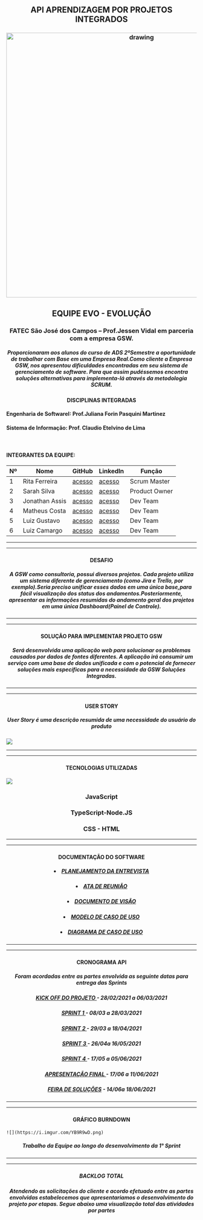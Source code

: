 <h2 align = "center">  API APRENDIZAGEM POR PROJETOS INTEGRADOS </h2>

<h3 align = "center">  <img src="https://i.imgur.com/0gyPTv7.png"   alt="drawing" width=700 </h3>

  

  <h2 align = "center"> EQUIPE EVO - EVOLUÇÃO </h2>

 <h3 align = "center">FATEC São José dos Campos – Prof.Jessen Vidal em parceria com a empresa GSW.</h3>


 <h5 align = "center">
  Proporcionaram aos alunos do curso de ADS 2ºSemestre a oportunidade de trabalhar com Base em uma Empresa Real.Como cliente a Empresa GSW, nos apresentou dificuldades encontradas em seu sistema de gerenciamento de software.
  Para que assim pudéssemos encontra soluções alternativas para implementa-lá através da metodologia SCRUM.
  </h5>
  

   <p align ="center">

  <h4 align = "center"> DISCIPLINAS INTEGRADAS </h4>
   
   
   <h4>Engenharia de SoftwareI:  Prof.Juliana Forin Pasquini Martinez </h4>
    <h4> Sistema de Informação:   Prof. Claudio Etelvino de Lima</h4>
   <br>
   <h4>INTEGRANTES DA EQUIPE:</h4>

  Nº|Nome|GitHub|Linkedln|Função
---|---|---|---|---|
1|Rita Ferreira|[acesso](https://github.com/ferreirarita)|[acesso](https://www.linkedin.com/in/rita-ferreira-894ba1200)|Scrum Master
2|Sarah Silva|[acesso](https://github.com/Sarah6197)|[acesso](https://www.linkedin.com/in/sarah-fernandes-494000196/)|Product Owner
3|Jonathan Assis|[acesso](https://github.com/Jonathan-Assis)|[acesso](https://www.linkedin.com/in/jonathan-gabriel-/)|Dev Team
4|Matheus Costa|[acesso](https://www.github.com/MatheusCoxxxta)|[acesso](https://www.linkedin.com/in/matheus-costa-500695187)|Dev Team
5|Luiz Gustavo|[acesso](https://github.com/UkitakeKazui)|[acesso](https://www.linkedin.com/in/gustavo-vieira-699729207/)|Dev Team
6|Luiz Camargo|[acesso](https://github.com/Felipe221070)|[acesso](https://www.linkedin.com/in/felipe-programador)|Dev Team

 
 <p align "center">

   <hr>

   <p align ="center">

   <p align "center">

   <hr>

   <p align ="center">


 <h5 align = "center">


  <p align ="center">

  <h4 align = "center"> DESAFIO </h4>
   


  <h5 align = "center">A GSW como consultoria, possui diversos projetos. Cada projeto utiliza um sistema diferente de gerenciamento
  (como Jira e Trello, por exemplo).Seria preciso unificar esses dados em uma única base,para fácil visualização dos
  status dos andamentos.Posteriormente, apresentar as informações resumidas do andamento geral dos projetos em uma única Dashboard(Painel de Controle).</h5>



  <p align "center">

   <hr>

   <p align ="center">

   <p align "center">

   <hr>

   <p align ="center">


 <h5 align = "center">


  <h4 align = "center"> SOLUÇÃO PARA IMPLEMENTAR PROJETO GSW </h4>
 
<h5 align = "center"> Será desenvolvida uma aplicação web para solucionar os problemas causados por dados de fontes diferentes. A aplicação irá consumir um serviço com uma base de dados unificada e com o potencial de fornecer soluções mais específicas para a necessidade da GSW Soluções Integradas.</h5>

  <p align "center">

   <hr>

   <p align ="center">

   <p align "center">

   <hr>

   <p align ="center">


 <h5 align = "center">


<h4 align = "center"> USER STORY </h4>

   <h5 align = "center">User Story é uma descrição resumida de uma necessidade do usuário do produto</h5>
  
   ![](https://i.imgur.com/cCFNr6x.jpg)

   <p align "center">

   <hr>

   <p align ="center">

   <p align "center">

   <hr>

   <p align ="center">


 <h5 align = "center">


 <h4 align = "center"> TECNOLOGIAS UTILIZADAS </h4>

 ![](https://i.imgur.com/xjFqvy0.png)

 <h3 align = "center"> JavaScript  </h3>
 <h3 align = "center"> TypeScript-Node.JS </h3>
 <h3 align = "center"> CSS - HTML </h3>


  <p align "center">

   <hr>

   <p align ="center">

   <p align "center">

   <hr>

   <p align ="center">


   <h5 align = "center">
  
   <h4 align = "center"> DOCUMENTAÇÃO DO SOFTWARE </h4>
 
    
   <h5 align = "center">
   <a href='https://github.com/ferreirarita/APRENDIZAGEM-POR-PROJETOS-INTEGRADOS-2021/tree/main/Referências/Documentos/Planejamento'>
   <li> PLANEJAMENTO DA ENTREVISTA</li></a> </h5>  

   <h5 align = "center">
   <a href='https://github.com/ferreirarita/APRENDIZAGEM-POR-PROJETOS-INTEGRADOS-2021/tree/main/Referências/Documentos/Ata'>
   <li> ATA DE REUNIÃO</li></a> </h5> 

   <h5 align = "center">
   <a href='https://github.com/ferreirarita/APRENDIZAGEM-POR-PROJETOS-INTEGRADOS-2021/tree/main/Referências/Documentos/DocumentoVisao'>
   <li>DOCUMENTO DE VISÃO</li></a> </h5>

    
   <h5 align = "center">
   <a href='https://github.com/ferreirarita/APRENDIZAGEM-POR-PROJETOS-INTEGRADOS-2021/tree/main/Referências/Documentos/Diagrama'>
  <li> MODELO DE CASO DE USO</li> </a> </h5>

   <h5 align = "center">
   <a href='https://github.com/ferreirarita/APRENDIZAGEM-POR-PROJETOS-INTEGRADOS-2021/tree/main/Referências/Documentos/CasodeUso'>
   <li>DIAGRAMA DE CASO DE USO</li> </a> </h5>
 
   <p align "center">

   <hr>

   <p align ="center">

   <p align "center">

   <hr>

   <p align ="center">


   <h5 align = "center">

   <h4 align = "center"> CRONOGRAMA API </h4>
  
   <h5 align = "center"> Foram acordadas entre as partes envolvida as seguinte datas para entrega das Sprints </h5>


   <h5 align = "center">
   <a href='https://github.com/ferreirarita/APRENDIZAGEM-POR-PROJETOS-INTEGRADOS-2021/tree/main/Referências//Kickoff'>
   KICK OFF DO PROJETO </a> - 28/02/2021 a 06/03/2021</h5>

   <h5 align = "center">
   <a href='https://github.com/ferreirarita/APRENDIZAGEM-POR-PROJETOS-INTEGRADOS-2021/tree/main/Referências/Sprint%201'>
   SPRINT 1 </a> - 08/03 a 28/03/2021</h5>

   <h5 align = "center">
   <a href='https://github.com/ferreirarita/APRENDIZAGEM-POR-PROJETOS-INTEGRADOS-2021/tree/main/Refer%C3%AAncias/Sprint%202'>
   SPRINT 2 </a> - 29/03 a 18/04/2021</h5>

   <h5 align = "center">
   <a href='https://github.com/ferreirarita/APRENDIZAGEM-POR-PROJETOS-INTEGRADOS-2021/tree/main/Refer%C3%AAncias/Sprint%203'>
   SPRINT 3 </a> - 26/04a 16/05/2021</h5>

   <h5 align = "center">
   <a href='https://github.com/ferreirarita/APRENDIZAGEM-POR-PROJETOS-INTEGRADOS-2021/tree/main/Refer%C3%AAncias/Sprint%204'>
   SPRINT 4 </a> - 17/05 a 05/06/2021</h5>

   <h5 align = "center">
   <a href=''>
   APRESENTAÇÃO FINAL </a> - 17/06 a 11/06/2021</h5>

   <h5 align = "center">
   <a href=''>
   FEIRA DE SOLUÇÕES</a> - 14/06a 18/06/2021</h5>

  </h5>

  <p align "center">

   <hr>

   <p align ="center">

   <p align "center">

   <hr>

   <p align ="center">


   <h5 align = "center">


  
   <h4 align = "center"> GRÁFICO BURNDOWN </h4>

    ![](https://i.imgur.com/YB9R9wD.png)
  

  <h5 align = "center"> Trabalho da Equipe ao longo do desenvolvimento da 1° Sprint </h5>
  </h5>

  <p align "center">

   <hr>

   <p align ="center">

   <p align "center">

   <hr>

   <p align ="center">


   <h5 align = "center">

   <h5 align = "center"> BACKLOG TOTAL </h5>
     </h5>
     <h5 align = "center"> Atendendo as solicitações do cliente e acordo efetuado entre as partes envolvidas estabelecemos que apresentariamos o desenvolvimento do projeto por etapas.
     Segue abaixo uma visualização total das atividades por partes </h5>

    
    

  

   







